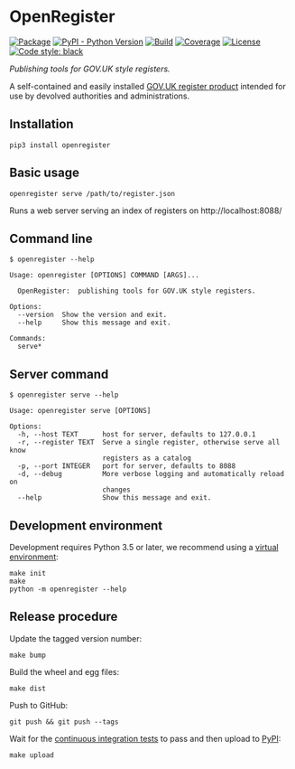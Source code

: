 # OpenRegister

[![Package](https://img.shields.io/pypi/v/openregister.svg)](https://pypi.python.org/pypi/openregister/)
[![PyPI - Python Version](https://img.shields.io/pypi/pyversions/openregister.svg)](https://pypi.python.org/pypi/openregister/)
[![Build](https://travis-ci.org/psd/openregister.svg?branch=master)](https://travis-ci.org/psd/openregister)
[![Coverage](https://coveralls.io/repos/github/psd/openregister/badge.svg?branch=master)](https://coveralls.io/github/psd/openregister?branch=master)
[![License](https://img.shields.io/github/license/mashape/apistatus.svg)](https://github.com/psd/openregister/blob/master/LICENSE)
[![Code style: black](https://img.shields.io/badge/code%20style-black-000000.svg)](https://black.readthedocs.io/en/stable/)


*Publishing tools for GOV.UK style registers.*

A self-contained and easily installed [GOV.UK register product](https://www.gov.uk/government/publications/registers/registers) intended for use by devolved authorities and administrations.

## Installation

    pip3 install openregister

## Basic usage

    openregister serve /path/to/register.json

Runs a web server serving an index of registers on http://localhost:8088/

## Command line

    $ openregister --help

    Usage: openregister [OPTIONS] COMMAND [ARGS]...

      OpenRegister:  publishing tools for GOV.UK style registers.

    Options:
      --version  Show the version and exit.
      --help     Show this message and exit.

    Commands:
      serve*

## Server command

    $ openregister serve --help

    Usage: openregister serve [OPTIONS]

    Options:
      -h, --host TEXT      host for server, defaults to 127.0.0.1
      -r, --register TEXT  Serve a single register, otherwise serve all know
                           registers as a catalog
      -p, --port INTEGER   port for server, defaults to 8088
      -d, --debug          More verbose logging and automatically reload on
                           changes
      --help               Show this message and exit.

## Development environment

Development requires Python 3.5 or later, we recommend using a [virtual environment](https://docs.python.org/3/library/venv.html):

    make init
    make
    python -m openregister --help

## Release procedure

Update the tagged version number:

    make bump

Build the wheel and egg files:

    make dist

Push to GitHub:

    git push && git push --tags

Wait for the [continuous integration tests](https://pypi.python.org/pypi/openregister/) to pass and then upload to [PyPI](https://pypi.python.org/pypi/openregister/):

    make upload
